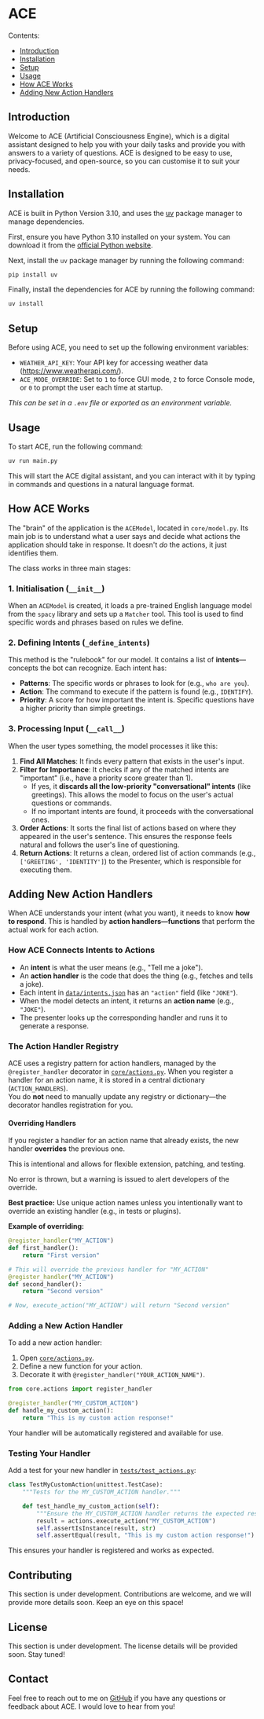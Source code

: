 # ACE

Contents:

- [Introduction](#introduction)
- [Installation](#installation)
- [Setup](#setup)
- [Usage](#usage)
- [How ACE Works](#how-ace-works)
- [Adding New Action Handlers](#adding-new-action-handlers)

## Introduction

Welcome to ACE (Artificial Consciousness Engine), which is a digital assistant designed to help you with your daily tasks and provide you with answers to a variety of questions. ACE is designed to be easy to use, privacy-focused, and open-source, so you can customise it to suit your needs.

## Installation

ACE is built in Python Version 3.10, and uses the [uv](https://docs.astral.sh/uv/) package manager to manage dependencies.

First, ensure you have Python 3.10 installed on your system. You can download it from the [official Python website](https://www.python.org/downloads/).

Next, install the `uv` package manager by running the following command:

```bash
pip install uv
```

Finally, install the dependencies for ACE by running the following command:

```bash
uv install
```

## Setup
Before using ACE, you need to set up the following environment variables:
- `WEATHER_API_KEY`: Your API key for accessing weather data (https://www.weatherapi.com/).
- `ACE_MODE_OVERRIDE`: Set to `1` to force GUI mode, `2` to force Console mode, or `0` to prompt the user each time at startup.

*This can be set in a `.env` file or exported as an environment variable.*

## Usage

To start ACE, run the following command:

```bash
uv run main.py
```

This will start the ACE digital assistant, and you can interact with it by typing in commands and questions in a natural language format.

## How ACE Works

The "brain" of the application is the `ACEModel`, located in `core/model.py`. Its main job is to understand what a user says and decide what actions the application should take in response. It doesn't _do_ the actions, it just identifies them.

The class works in three main stages:

### 1. Initialisation (`__init__`)

When an `ACEModel` is created, it loads a pre-trained English language model from the `spacy` library and sets up a `Matcher` tool. This tool is used to find specific words and phrases based on rules we define.

### 2. Defining Intents (`_define_intents`)

This method is the "rulebook" for our model. It contains a list of **intents**—concepts the bot can recognize. Each intent has:

- **Patterns**: The specific words or phrases to look for (e.g., `who are you`).
- **Action**: The command to execute if the pattern is found (e.g., `IDENTIFY`).
- **Priority**: A score for how important the intent is. Specific questions have a higher priority than simple greetings.

### 3. Processing Input (`__call__`)

When the user types something, the model processes it like this:

1.  **Find All Matches**: It finds every pattern that exists in the user's input.
2.  **Filter for Importance**: It checks if any of the matched intents are "important" (i.e., have a priority score greater than 1).
    - If yes, it **discards all the low-priority "conversational" intents** (like greetings). This allows the model to focus on the user's actual questions or commands.
    - If no important intents are found, it proceeds with the conversational ones.
3.  **Order Actions**: It sorts the final list of actions based on where they appeared in the user's sentence. This ensures the response feels natural and follows the user's line of questioning.
4.  **Return Actions**: It returns a clean, ordered list of action commands (e.g., `['GREETING', 'IDENTITY']`) to the Presenter, which is responsible for executing them.

## Adding New Action Handlers

When ACE understands your intent (what you want), it needs to know **how to respond**. This is handled by **action handlers—functions** that perform the actual work for each action.

### How ACE Connects Intents to Actions

- An **intent** is what the user means (e.g., "Tell me a joke").
- An **action handler** is the code that does the thing (e.g., fetches and tells a joke).
- Each intent in [`data/intents.json`](data/intents.json) has an `"action"` field (like `"JOKE"`).
- When the model detects an intent, it returns an **action name** (e.g., `"JOKE"`).
- The presenter looks up the corresponding handler and runs it to generate a response.

### The Action Handler Registry

ACE uses a registry pattern for action handlers, managed by the `@register_handler` decorator in [`core/actions.py`](core/actions.py). When you register a handler for an action name, it is stored in a central dictionary (`ACTION_HANDLERS`).  
You do **not** need to manually update any registry or dictionary—the decorator handles registration for you.

#### Overriding Handlers

If you register a handler for an action name that already exists, the new handler **overrides** the previous one.

This is intentional and allows for flexible extension, patching, and testing.

No error is thrown, but a warning is issued to alert developers of the override.

**Best practice:** Use unique action names unless you intentionally want to override an existing handler (e.g., in tests or plugins).

**Example of overriding:**

```python
@register_handler("MY_ACTION")
def first_handler():
    return "First version"

# This will override the previous handler for "MY_ACTION"
@register_handler("MY_ACTION")
def second_handler():
    return "Second version"

# Now, execute_action("MY_ACTION") will return "Second version"
```

### Adding a New Action Handler

To add a new action handler:

1. Open [`core/actions.py`](core/actions.py).
2. Define a new function for your action.
3. Decorate it with `@register_handler("YOUR_ACTION_NAME")`.

```python
from core.actions import register_handler

@register_handler("MY_CUSTOM_ACTION")
def handle_my_custom_action():
    return "This is my custom action response!"
```

Your handler will be automatically registered and available for use.

### Testing Your Handler

Add a test for your new handler in [`tests/test_actions.py`](tests/test_actions.py):

```python
class TestMyCustomAction(unittest.TestCase):
    """Tests for the MY_CUSTOM_ACTION handler."""

    def test_handle_my_custom_action(self):
        """Ensure the MY_CUSTOM_ACTION handler returns the expected response."""
        result = actions.execute_action("MY_CUSTOM_ACTION")
        self.assertIsInstance(result, str)
        self.assertEqual(result, "This is my custom action response!")
```

This ensures your handler is registered and works as expected.

## Contributing

This section is under development. Contributions are welcome, and we will provide more details soon. Keep an eye on this space!

## License

This section is under development. The license details will be provided soon. Stay tuned!

## Contact

Feel free to reach out to me on [GitHub](shaiebilly+ace@gmail.com) if you have any questions or feedback about ACE. I would love to hear from you!
